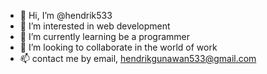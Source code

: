 - 👋 Hi, I’m @hendrik533
- 👀 I’m interested in web development
- 🌱 I’m currently learning be a programmer
- 💞️ I’m looking to collaborate in the world of work
- 📫 contact me by email, hendrikgunawan533@gmail.com

<!---
hendrik533/hendrik533 is a ✨ special ✨ repository because its `README.md` (this file) appears on your GitHub profile.
You can click the Preview link to take a look at your changes.
--->
